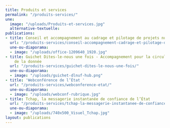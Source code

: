 ```yaml
---
title: Produits et services
permalink: "/produits-services/"
une:
  image: "/uploads/Produits-et-services.jpg"
  alternative-textuelle: 
publications:
- title: Conseil et accompagnement au cadrage et pilotage de projets numériques
  url: "/produits-services/conseil-accompagnement-cadrage-et-pilotage-de-projets-numeriques/"
  une-ou-diaporama:
  - image: "/uploads/office-1209640_1920.jpg"
- title: Guichet Dites-le-nous une fois - Accompagnement pour la circulation et l’exploitation
    de la donnée
  url: "/produits-services/guichet-dites-le-nous-une-fois/"
  une-ou-diaporama:
  - image: "/uploads/guichet-dlnuf-hub.png"
- title: 'Webconférence de l’État '
  url: "/produits-services/webconference-etat/"
  une-ou-diaporama:
  - image: "/uploads/webconf-rubrique.jpg"
- title: Tchap, la messagerie instantanée de confiance de l’État
  url: "/produits-services/tchap-la-messagerie-instantanee-de-confiance-de-etat/"
  une-ou-diaporama:
  - image: "/uploads/740x500_Visuel_Tchap.jpg"
layout: publications
---
```


